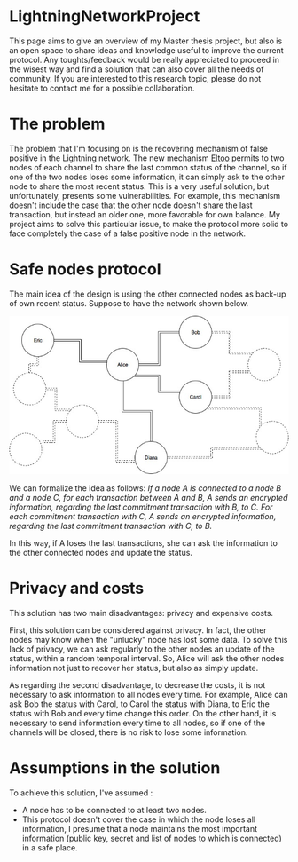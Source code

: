# LightningNetworkProject
This page aims to give an overview of my Master thesis project, but also is an open space to share ideas and knowledge useful to improve the current protocol. Any toughts/feedback would be really appreciated to proceed in the wisest way and find a solution that can also cover all the needs of community. 
If you are interested to this research topic, please do not hesitate to contact me for a possible collaboration.

# The problem
The problem that I'm focusing on is the recovering mechanism of false positive in the Lightning network. The new mechanism [Eltoo](https://blockstream.com/eltoo.pdf) permits to two nodes of each channel to share the last common status of the channel, so if one of the two nodes loses some information, it can simply ask to the other node to share the most recent status. 
This is a very useful solution, but unfortunately, presents some vulnerabilities. For example, this mechanism doesn't include the case that the other node doesn't share the last transaction, but instead an older one, more favorable for own balance. My project aims to solve this particular issue, to make the protocol more solid to face completely the case of a false positive node in the network. 

# Safe nodes protocol
The main idea of the design is using the other connected nodes as back-up of own recent status. Suppose to have the network  shown below. 

![alt text](/Diagram.jpg)

We can formalize the idea as follows: *If a node A is connected to a node B and a node C, for each transaction between A and B, A sends an encrypted information, regarding the last commitment transaction with B, to C. For each commitment transaction with C, A sends an encrypted information, regarding the last commitment transaction with C, to B.*

In this way, if A loses the last transactions, she can ask the information to the other connected nodes and update the status.

# Privacy and costs
This solution has two main disadvantages: privacy and expensive costs. 

First, this solution can be considered against privacy. In fact, the other nodes may know when the "unlucky" node has lost some data. To solve this lack of privacy, we can ask regularly to the other nodes an update of the status, within a random temporal interval. So, Alice will ask the other nodes information not just to recover her status, but also as simply update. 

As regarding the second disadvantage, to decrease the costs, it is not necessary to ask information to all nodes every time. For example, Alice can ask Bob the status with Carol, to Carol the status with Diana, to Eric the status with Bob and every time change this order. On the other hand, it is necessary to send information every time to all nodes, so if one of the channels will be closed, there is no risk to lose some information. 

# Assumptions in the solution
To achieve this solution, I've assumed : 
* A node has to be connected to at least two nodes. 
* This protocol doesn't cover the case in which the node loses all information, I presume that a node maintains the most important information (public key, secret and list of nodes to which is connected) in a safe place.

